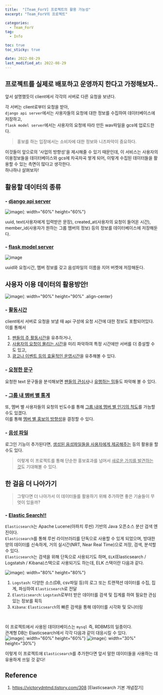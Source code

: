 ```yaml
---
title:  "[Team_ForV] 프로젝트의 활용 가능성"
excerpt: "Team_ForV의 프로젝트"

categories:
  - Team_ForV
tag:
  - Info

toc: true
toc_sticky: true

date: 2022-08-29
last_modified_at: 2022-08-29
---
```

## 프로젝트를 실제로 배포하고 운영까지 한다고 가정해보자..
앞서 설명했듯이 client에서 각각의 서버로 다른 요청을 보낸다.  

각 서버는 client로부터 요청을 받아,  
`django api server`에서는 사용자들의 요청에 대한 정보를 수집하여 데이터베이스에 저장하고,  
`flask model server`에서는 사용자의 요청에 따라 만든 wav파일을 gcs에 업로드한다.  

> 홍보를 하는 입장에서는 소비자에 대한 정보와 니즈파악이 중요하다.  

이것들이 앞으로의 '사업의 방향성'을 제시해줄 수 있기 때문인데, 이 서비스는 사용자의 이용정보들을 데이터베이스와 gcs에 차곡차곡 쌓게 되어, 이렇게 수집된 데이터들을 활용할 수 있는 측면이 많다고 생각한다.  
하나하나 살펴보자!

## 활용할 데이터의 종류
### - <u>django api server</u>
![image](/assets/images/Team_ForV/9-2.png){: width="60%" height="60%"}<br>

uuid, text(사용자에게 입력받은 문장), created_at(사용자의 요청이 들어온 시간),  
member_id(사용자가 원하는 그룹 멤버의 정보) 등의 정보를 데이터베이스에 저장해둔다. 

### - <u>flask model server</u>
![image](/assets/images/Team_ForV/9-3.png)<br>

uuid와 요청시간, 멤버 정보를 갖고 음성파일의 이름을 지어 버켓에 저장해둔다.

## 사용자 이용 데이터의 활용방안!
![image](/assets/images/Team_ForV/9-1.png){: width="90%" height="90%" .align-center}

### - <u>활동시간</u>
client에서 서버로 요청을 보낼 때 api 구성에 요청 시간에 대한 정보도 포함되어있다.  
이를 통해서  
1) <u>팬들의 주 활동시간</u>을 유추하거나,  
2) <u>사용자의 요청이 몰리는 시간</u>을 미리 파악하여 특정 시간에만 서버를 더 증설할 수도 있고,  
3) <u>광고나 이벤트 등의 효율적인 운영시간</u>을 유추해볼 수 있다.

### - <u>요청한 문구</u>
요청한 text 문구들을 분석해보면 <u>팬들의 관심사</u>나 <u>유행하는 밈</u>들도 파악해 볼 수 있다.  

### - <u>그룹 내 맴버 별 통계</u>
또, 멤버 별 사용자들의 요청의 빈도수를 통해 <u>그룹 내에 맴버 별 인기의 척도</u>를 가늠할 수도 있겠다.  
이를 통해 <u>멤버 별 홍보의 방향성</u>을 결정할 수 있다.

### - <u>음성 파일</u>
로그인 기능이 추가된다면, <u>생성된 음성파일들을 사용자에게 제공해주는</u> 등의 활용을 할 수도 있다.  

> 이렇게 이 프로젝트를 통해 단순한 홍보효과를 넘어서 <u>새로운 가치를 발견하는 것</u>도 기대해볼 수 있다.

## 한 걸음 더 나아가기
> 그렇다면 더 나아가서 이 데이터들를 활용하기 위해 추가하면 좋은 기술들이 무엇이 있을까?  

### - <u>Elastic Search!!</u>
`Elasticsearch`는 Apache Lucene(아파치 루씬) 기반의 Java 오픈소스 분산 검색 엔진이다.  
`Elasticsearch`를 통해 루씬 라이브러리를 단독으로 사용할 수 있게 되었으며, 방대한 양의 데이터를 신속하게, 거의 실시간(NRT, Near Real Time)으로 저장, 검색, 분석할 수 있다.  
`Elasticsearch`는 검색을 위해 단독으로 사용되기도 하며, `ELK`(Elasticsearch / Logstatsh / Kibana)스택으로 사용되기도 하는데, ELK 스택이란 다음과 같다.

![image](/assets/images/Team_ForV/9-4.png){: width="80%" height="80%"}

1) `Logstash`: 다양한 소스(DB, csv파일 등)의 로그 또는 트랜잭션 데이터를 수집, 집계, 파싱하여 `Elasticsearch`로 전달  
2) `Elasticsearch`: `Logstash`로부터 받은 데이터를 검색 및 집계를 하여 필요한 관심 있는 정보를 획득  
3) `Kibana`: `Elasticsearch`의 빠른 검색을 통해 데이터를 시각화 및 모니터링  
<br>

이 프로젝트에서 사용된 데이터베이스는 `mysql` 즉, RDBMS의 일종이다.  
관계형 DB는 Elasticsearch에서 각각 다음과 같이 대응시킬 수 있다.  
![image](/assets/images/Team_ForV/9-5.jpeg){: width="60%" height="60%"}
![image](/assets/images/Team_ForV/9-6.png){: width="30%" height="30%"}<br>

이렇게 이 프로젝트에 `Elasticsearch`를 추가한다면 앞서 말한 데이터들을 사용하는 데 유용하게 쓰일 것 같다!

## Reference
1) <https://victorydntmd.tistory.com/308> [Elasticsearch 기본 개념잡기]